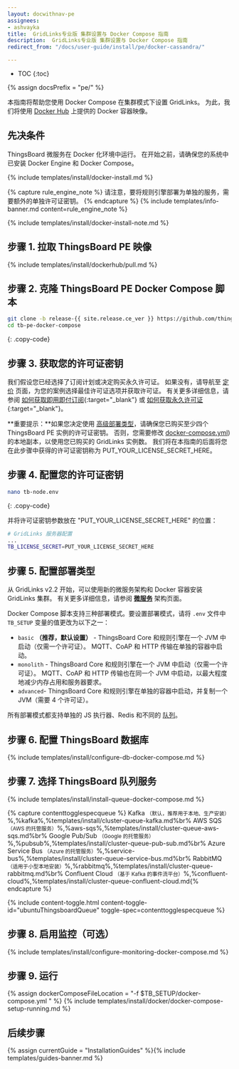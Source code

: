 ```yaml
---
layout: docwithnav-pe
assignees:
- ashvayka
title:  GridLinks专业版 集群设置与 Docker Compose 指南
description:  GridLinks专业版 集群设置与 Docker Compose 指南
redirect_from: "/docs/user-guide/install/pe/docker-cassandra/"  

---
```


* TOC
{:toc}

{% assign docsPrefix = "pe/" %}

本指南将帮助您使用 Docker Compose 在集群模式下设置 GridLinks。
为此，我们将使用 [Docker Hub](https://hub.docker.com/search?q=thingsboard&type=image&image_filter=store) 上提供的 Docker 容器映像。

## 先决条件

ThingsBoard 微服务在 Docker 化环境中运行。
在开始之前，请确保您的系统中已安装 Docker Engine 和 Docker Compose。

{% include templates/install/docker-install.md %}

{% capture rule_engine_note %}
请注意，要将规则引擎部署为单独的服务，需要额外的单独许可证密钥。
{% endcapture %}
{% include templates/info-banner.md content=rule_engine_note %}

{% include templates/install/docker-install-note.md %}

## 步骤 1. 拉取 ThingsBoard PE 映像

{% include templates/install/dockerhub/pull.md %}

## 步骤 2. 克隆 ThingsBoard PE Docker Compose 脚本

```bash
git clone -b release-{{ site.release.ce_ver }} https://github.com/thingsboard/thingsboard-pe-docker-compose.git tb-pe-docker-compose --depth 1
cd tb-pe-docker-compose
```
{: .copy-code}

## 步骤 3. 获取您的许可证密钥

我们假设您已经选择了订阅计划或决定购买永久许可证。
如果没有，请导航至 [定价](/pricing/) 页面，为您的案例选择最佳许可证选项并获取许可证。
有关更多详细信息，请参阅 [如何获取即用即付订阅](https://www.youtube.com/watch?v=dK-QDFGxWek){:target="_blank"} 或 [如何获取永久许可证](https://www.youtube.com/watch?v=GPe0lHolWek){:target="_blank"}。

**重要提示：**如果您决定使用 [高级部署类型](/docs/user-guide/install/pe/cluster/docker-compose-setup/#step-6-configure-deployment-type)，请确保您已购买至少四个 ThingsBoard PE 实例的许可证密钥。
否则，您需要修改 [docker-compose.yml](https://github.com/thingsboard/thingsboard-pe-docker-compose/blob/master/advanced/docker-compose.yml)) 的本地副本，以使用您已购买的 GridLinks 实例数。
我们将在本指南的后面将您在此步骤中获得的许可证密钥称为 PUT_YOUR_LICENSE_SECRET_HERE。


## 步骤 4. 配置您的许可证密钥

```bash
nano tb-node.env
```
{: .copy-code}

并将许可证密钥参数放在 "PUT_YOUR_LICENSE_SECRET_HERE" 的位置：

```bash
# GridLinks 服务器配置
...
TB_LICENSE_SECRET=PUT_YOUR_LICENSE_SECRET_HERE
```

## 步骤 5. 配置部署类型

从 GridLinks v2.2 开始，可以使用新的微服务架构和 Docker 容器安装 GridLinks 集群。
有关更多详细信息，请参阅 [**微服务**](/docs/reference/msa/) 架构页面。

Docker Compose 脚本支持三种部署模式。要设置部署模式，请将 `.env` 文件中 `TB_SETUP` 变量的值更改为以下之一：

- `basic` **（推荐，默认设置）** - ThingsBoard Core 和规则引擎在一个 JVM 中启动（仅需一个许可证）。
  MQTT、CoAP 和 HTTP 传输在单独的容器中启动。
- `monolith` - ThingsBoard Core 和规则引擎在一个 JVM 中启动（仅需一个许可证）。
  MQTT、CoAP 和 HTTP 传输也在同一个 JVM 中启动，以最大程度地减少内存占用和服务器要求。
- `advanced`- ThingsBoard Core 和规则引擎在单独的容器中启动，并复制一个 JVM（需要 4 个许可证）。  
  
所有部署模式都支持单独的 JS 执行器、Redis 和不同的 [队列](/docs/user-guide/install/pe/cluster/docker-compose-setup/#step-8-choose-thingsboard-queue-service)。

## 步骤 6. 配置 ThingsBoard 数据库

{% include templates/install/configure-db-docker-compose.md %}

## 步骤 7. 选择 ThingsBoard 队列服务

{% include templates/install/install-queue-docker-compose.md %}

{% capture contenttogglespecqueue %}
Kafka <small>（默认，推荐用于本地、生产安装）</small>%,%kafka%,%templates/install/cluster-queue-kafka.md%br%
AWS SQS <small>（AWS 的托管服务）</small>%,%aws-sqs%,%templates/install/cluster-queue-aws-sqs.md%br%
Google Pub/Sub <small>（Google 的托管服务）</small>%,%pubsub%,%templates/install/cluster-queue-pub-sub.md%br%
Azure Service Bus <small>（Azure 的托管服务）</small>%,%service-bus%,%templates/install/cluster-queue-service-bus.md%br%
RabbitMQ <small>（适用于小型本地安装）</small>%,%rabbitmq%,%templates/install/cluster-queue-rabbitmq.md%br%
Confluent Cloud <small>（基于 Kafka 的事件流平台）</small>%,%confluent-cloud%,%templates/install/cluster-queue-confluent-cloud.md{% endcapture %}

{% include content-toggle.html content-toggle-id="ubuntuThingsboardQueue" toggle-spec=contenttogglespecqueue %}

## 步骤 8. 启用监控（可选）

{% include templates/install/configure-monitoring-docker-compose.md %}

## 步骤 9. 运行

{% assign dockerComposeFileLocation = "-f $TB_SETUP/docker-compose.yml " %}
{% include templates/install/docker/docker-compose-setup-running.md %}

## 后续步骤

{% assign currentGuide = "InstallationGuides" %}{% include templates/guides-banner.md %}
